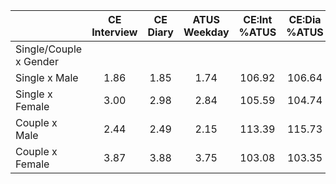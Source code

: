 
|                      | CE<br>Interview |  CE<br>Diary | ATUS<br>Weekday | CE:Int<br>%ATUS | CE:Dia<br>%ATUS |
| -------------------- | :----------: | :----------: | :----------: | :----------: | :----------: |
| Single/Couple x Gender |              |              |              |              |              |
| Single x Male        |         1.86 |         1.85 |         1.74 |       106.92 |       106.64 |
| Single x Female      |         3.00 |         2.98 |         2.84 |       105.59 |       104.74 |
| Couple x Male        |         2.44 |         2.49 |         2.15 |       113.39 |       115.73 |
| Couple x Female      |         3.87 |         3.88 |         3.75 |       103.08 |       103.35 |

